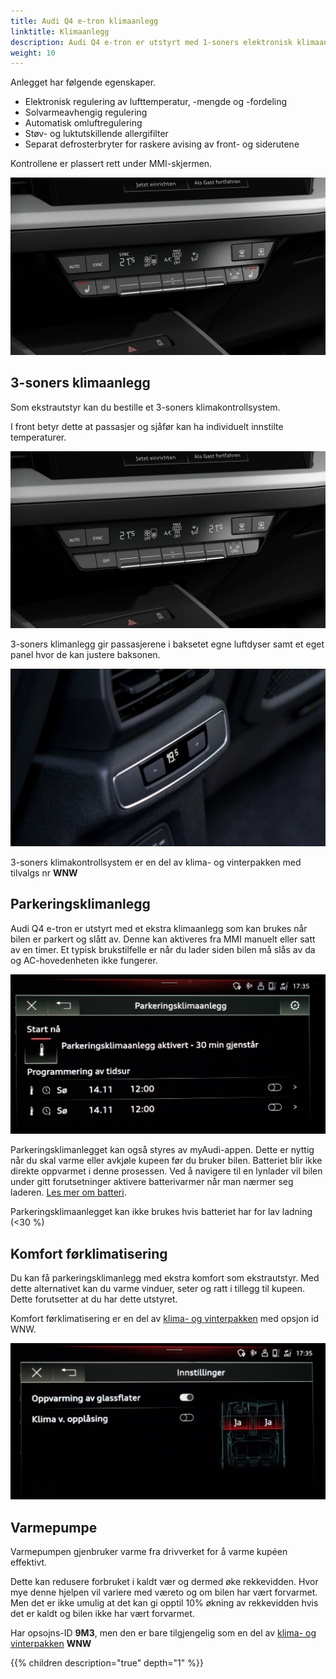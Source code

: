 ```yaml
---
title: Audi Q4 e-tron klimaanlegg
linktitle: Klimaanlegg
description: Audi Q4 e-tron er utstyrt med 1-soners elektronisk klimaanlegg som standard
weight: 10
---
```


Anlegget har følgende egenskaper.

- Elektronisk regulering av lufttemperatur, -mengde og -fordeling
- Solvarmeavhengig regulering
- Automatisk omluftregulering
- Støv- og luktutskillende allergifilter
- Separat defrosterbryter for raskere avising av front- og siderutene

Kontrollene er plassert rett under MMI-skjermen.

![AC-kontroll](ac1zonecontrol.jpg "AC-en har et eget kontrollpanel under MMI-skjermen")

## 3-soners klimaanlegg

Som ekstrautstyr kan du bestille et 3-soners klimakontrollsystem.

I front betyr dette at passasjer og sjåfør kan ha individuelt innstilte temperaturer.

![AC-kontroll](ac3zonecontrol.jpg "3-soners klimakontrollsystem med individuell temp for sjåfør/passasjer")

3-soners klimanlegg gir passasjerene i baksetet egne luftdyser samt et eget panel hvor de kan justere baksonen.

![AC-kontroll](rearaccontrol.jpg "AC-en har et separat kontrollpanel for baksetene")

3-soners klimakontrollsystem er en del av klima- og vinterpakken med tilvalgs nr **WNW**

## Parkeringsklimanlegg

Audi Q4 e-tron er utstyrt med et ekstra klimaanlegg som kan brukes når bilen er parkert og slått av. Denne kan aktiveres
fra MMI manuelt eller satt av en timer. Et typisk brukstilfelle er når du lader siden bilen må slås av da og AC-hovedenheten ikke fungerer.

![Pre condition](preconditionnb.jpg "Parkeringsklimaanlegg vil kjøre i 30 minutter og kan startes fra MMI eller myAudi-appen" )

Parkeringsklimanlegget kan også styres av myAudi-appen. Dette er nyttig når du skal varme eller avkjøle kupeen før du bruker bilen.
Batteriet blir ikke direkte oppvarmet i denne prosessen. Ved å navigere til en lynlader vil bilen under gitt forutsetninger aktivere batterivarmer når man nærmer seg laderen.  [Les mer om batteri](../../drivetrain/battery/#termisk-styring).

Parkeringsklimaanlegget kan ikke brukes hvis batteriet har for lav ladning (<30 %)

## Komfort førklimatisering

Du kan få parkeringsklimanlegg med ekstra komfort som ekstrautstyr. Med dette alternativet kan du varme vinduer, seter og ratt i tillegg til kupeen. Dette forutsetter at du har dette utstyret.

Komfort førklimatisering er en del av [klima- og vinterpakken](/models/q4-e-tron/optionguide/list/#equipment-packages) med opsjon id WNW.

![Komfort](conviencesettingsnb.jpg "Komfortinnstillinger")

## Varmepumpe

Varmepumpen gjenbruker varme fra drivverket for å varme kupéen effektivt.

Dette kan redusere forbruket i kaldt vær og dermed øke rekkevidden. Hvor mye denne hjelpen vil variere med væreto og om bilen har vært forvarmet. Men det er ikke umulig at det kan gi opptil 10% økning av rekkevidden hvis det er kaldt og bilen ikke har vært forvarmet.

Har opsojns-ID **9M3**, men den er bare tilgjengelig som en del av [klima- og vinterpakken](/models/q4-e-tron/optionguide/list/#equipment-packages) **WNW**

{{% children description="true" depth="1" %}}
